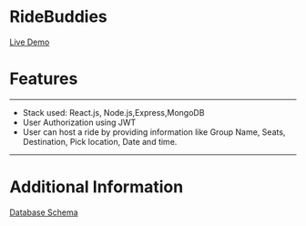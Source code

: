 # RideBuddies
[Live Demo](https://ride-buddies.herokuapp.com/)

# Features 
---
* Stack used: React.js, Node.js,Express,MongoDB
* User Authorization using JWT  
* User can host a ride by providing information like Group Name, Seats, Destination, Pick location, Date and time.
---

# Additional Information
[Database Schema](https://github.com/rjzhao1/RideBuddiesDeploy/wiki/Schema)
